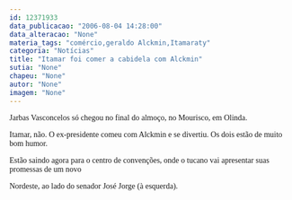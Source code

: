```yaml
---
id: 12371933
data_publicacao: "2006-08-04 14:28:00"
data_alteracao: "None"
materia_tags: "comércio,geraldo Alckmin,Itamaraty"
categoria: "Notícias"
title: "Itamar foi comer a cabidela com Alckmin"
sutia: "None"
chapeu: "None"
autor: "None"
imagem: "None"
---
```

<p><P><FONT face=Verdana>Jarbas Vasconcelos só chegou no final do almoço, no Mourisco, em Olinda.</FONT></P></p>
<p><P><FONT face=Verdana>Itamar, não. O ex-presidente comeu com Alckmin e&nbsp;se divertiu. Os dois estão de muito bom humor.</FONT></P></p>
<p><P><FONT face=Verdana>Estão saindo agora para o centro de convenções, onde o tucano vai apresentar suas promessas de um novo</p>
<p> Nordeste, ao lado do senador José Jorge (à esquerda).</FONT></P> </p>
